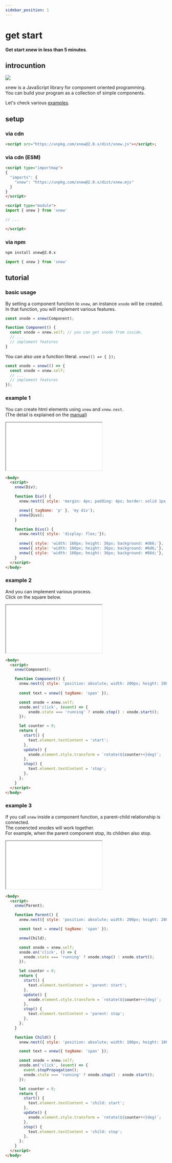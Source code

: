 ```yaml
---
sidebar_position: 1
---
```


# get start

**Get start xnew in less than 5 minutes**.


## introcuntion
![](/img/introduction.svg)  

xnew is a JavaScript library for component oriented programming.  
You can build your program as a collection of simple components.  

Let's check various [examples](/xnew/docs/examples/cube).
## setup
### via cdn
```html
<script src="https://unpkg.com/xnew@2.0.x/dist/xnew.js"></script>;
```

### via cdn (ESM)
```html
<script type="importmap">
{
  "imports": {
    "xnew": "https://unpkg.com/xnew@2.0.x/dist/xnew.mjs"
  }
}
</script>

<script type="module">
import { xnew } from 'xnew'

// ...

</script>
```

### via npm
```bash
npm install xnew@2.0.x
```
```js
import { xnew } from 'xnew'
```
## tutorial
### basic usage
By setting a component function to `xnew`, an instance `xnode` will be created.  
In that function, you will implement various features.

```js
const xnode = xnew(Component);    

function Component() {
  const xnode = xnew.self; // you can get xnode from inside.
  // ...
  // implement features
}
```

You can also use a function literal.  `xnew(() => { });`
```js
const xnode = xnew(() => {
  const xnode = xnew.self;
  // ...
  // implement features
});
```

### example 1
You can create html elements using `xnew` and `xnew.nest`.  
(The detail is explained on the [manual](/xnew/docs/manual/xnew))

<iframe style={{width:'100%',height:'200px',border:'solid 1px #AAA',borderRadius:'6px'}} src="/xnew/examples/getstart1.html" ></iframe>

```html
<body>
  <script>
    xnew(Div);

    function Div() {
      xnew.nest({ style: 'margin: 4px; padding: 4px; border: solid 1px #222;'});

      xnew({ tagName: 'p' }, 'my div');
      xnew(Divs);
    }

    function Divs() {
      xnew.nest({ style: 'display: flex;'});
   
      xnew({ style: 'width: 160px; height: 36px; background: #d66;'}, '1');
      xnew({ style: 'width: 160px; height: 36px; background: #6d6;'}, '2');
      xnew({ style: 'width: 160px; height: 36px; background: #66d;'}, '3');
    }
  </script>
</body>
```

### example 2
And you can implement various process.   
Click on the square below.

<iframe style={{width:'100%',height:'300px',border:'solid 1px #AAA',borderRadius:'6px'}} src="/xnew/examples/box.html" ></iframe>

```html
<body>
  <script>
    xnew(Component);

    function Component() {
      xnew.nest({ style: 'position: absolute; width: 200px; height: 200px; inset: 0; margin: auto; background: #08F;'});
      
      const text = xnew({ tagName: 'span' });

      const xnode = xnew.self;
      xnode.on('click', (event) => {
          xnode.state === 'running' ? xnode.stop() : xnode.start();
      });

      let counter = 0;
      return {
        start() {
          text.element.textContent = 'start';
        },
        update() {
          xnode.element.style.transform = `rotate(${counter++}deg)`;
        },
        stop() {
          text.element.textContent = 'stop';
        },
      };
    }
  </script>
</body>
```
### example 3
If you call `xnew` inside a component function, a parent-child relationship is connected.  
The conencted xnodes will work together.  
For example, when the parent component stop, its children also stop.   

<iframe style={{width:'100%',height:'300px',border:'solid 1px #AAA',borderRadius:'6px'}} src="/xnew/examples/boxinbox.html" ></iframe>

```html
<body>
  <script>
    xnew(Parent);

    function Parent() {
      xnew.nest({ style: 'position: absolute; width: 200px; height: 200px; inset: 0; margin: auto; background: #08F;'});

      const text = xnew({ tagName: 'span' });

      xnew(Child);

      const xnode = xnew.self;
      xnode.on('click', () => {
        xnode.state === 'running' ? xnode.stop() : xnode.start();
      });

      let counter = 0;
      return {
        start() {
          text.element.textContent = 'parent: start';
        },
        update() {
          xnode.element.style.transform = `rotate(${counter++}deg)`;
        },
        stop() {
          text.element.textContent = 'parent: stop';
        },
      };
    }

    function Child() {
      xnew.nest({ style: 'position: absolute; width: 100px; height: 100px; inset: 0; margin: auto; background: #F80;' });

      const text = xnew({ tagName: 'span' });

      const xnode = xnew.self;
      xnode.on('click', (event) => {
        event.stopPropagation();
        xnode.state === 'running' ? xnode.stop() : xnode.start();
      });

      let counter = 0;
      return {
        start() {
          text.element.textContent = 'child: start';
        },
        update() {
          xnode.element.style.transform = `rotate(${counter++}deg)`;
        },
        stop() {
          text.element.textContent = 'child: stop';
        },
      };
    }
  </script>
</body>
```